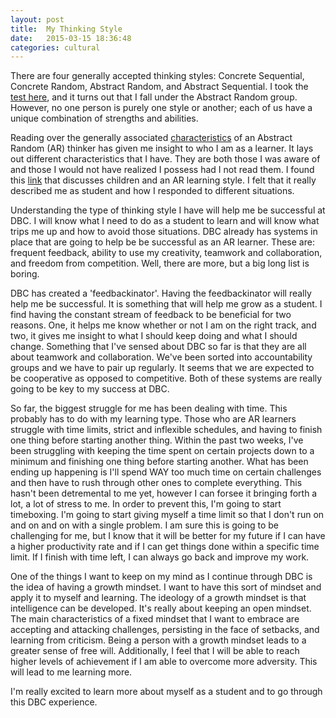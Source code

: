 ```yaml
---
layout: post
title:  My Thinking Style
date:   2015-03-15 18:36:48
categories: cultural
---
```

There are four generally accepted thinking styles: Concrete Sequential, Concrete Random, Abstract Random, and Abstract Sequential. I took the <a href="http://www.thelearningweb.net/personalthink.html">test here</a>, and it turns out that I fall under the Abstract Random group. However, no one person is purely one style or another; each of us have a unique combination of strengths and abilities.

Reading over the generally associated <a href="http://web.cortland.edu/andersmd/learning/gregorc.htm">characteristics</a> of an Abstract Random (AR) thinker has given me insight to who I am as a learner. It lays out different characteristics that I have. They are both those I was aware of and those I would not have realized I possess had I not read them. I found this <a href="http://child-1st.typepad.com/my_weblog/2010/05/the-abstract-random-learning-style.html">link</a> that discusses children and an AR learning style. I felt that it really described me as student and how I responded to different situations.

Understanding the type of thinking style I have will help me be successful at DBC. I will know what I need to do as a student to learn and will know what trips me up and how to avoid those situations. DBC already has systems in place that are going to help be be successful as an AR learner. These are: frequent feedback, ability to use my creativity, teamwork and collaboration, and freedom from competition. Well, there are more, but a big long list is boring.

DBC has created a 'feedbackinator'. Having the feedbackinator will really help me be successful. It is something that will help me grow as a student. I find having the constant stream of feedback to be beneficial for two reasons. One, it helps me know whether or not I am on the right track, and two, it gives me insight to what I should keep doing and what I should change. Something that I've sensed about DBC so far is that they are all about teamwork and collaboration. We've been sorted into accountability groups and we have to pair up regularly. It seems that we are expected to be cooperative as opposed to competitive. Both of these systems are really going to be key to my success at DBC.

So far, the biggest struggle for me has been dealing with time. This probably has to do with my learning type. Those who are AR learners struggle with time limits, strict and inflexible schedules, and having to finish one thing before starting another thing. Within the past two weeks, I've been struggling with keeping the time spent on certain projects down to a minimum and finishing one thing before starting another. What has been ending up happening is I'll spend WAY too much time on certain challenges and then have to rush through other ones to complete everything. This hasn't been detremental to me yet, however I can forsee it bringing forth a lot, a lot of stress to me. In order to prevent this, I'm going to start timeboxing. I'm going to start giving myself a time limit so that I don't run on and on and on with a single problem. I am sure this is going to be challenging for me, but I know that it will be better for my future if I can have a higher productivity rate and if I can get things done within a specific time limit. If I finish with time left, I can always go back and improve my work.

One of the things I want to keep on my mind as I continue through DBC is the idea of having a growth mindset. I want to have this sort of mindset and apply it to myself and learning. The ideology of a growth mindset is that intelligence can be developed. It's really about keeping an open mindset. The main characteristics of a fixed mindset that I want to embrace are accepting and attacking challenges, persisting in the face of setbacks, and learning from criticism. Being a person with a growth mindset leads to a greater sense of free will. Additionally, I feel that I will be able to reach higher levels of achievement if I am able to overcome more adversity. This will lead to me learning more.

I'm really excited to learn more about myself as a student and to go through this DBC experience.